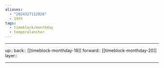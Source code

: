 ```yaml
---
aliases:
  - "2024327112026"
  - 19th
tags:
  - timeblock/monthday
  - temporalanchor
---
```




***

up:: 
back:: [[timeblock-monthday-18]]
forward:: [[timeblock-monthday-20]]
layer:: 

***

